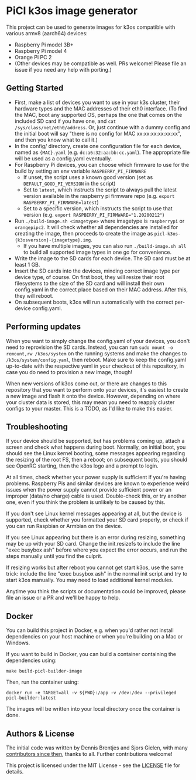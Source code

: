 # PiCl k3os image generator

This project can be used to generate images for k3os compatible with various armv8 (aarch64) devices:

- Raspberry Pi model 3B+
- Raspberry Pi model 4
- Orange Pi PC 2
- (Other devices may be compatible as well. PRs welcome! Please file an issue if you need any help with porting.)

## Getting Started

- First, make a list of devices you want to use in your k3s cluster, their hardware types and the MAC addresses of their eth0 interface. (To find the MAC, boot any supported OS, perhaps the one that comes on the included SD card if you have one, and `cat /sys/class/net/eth0/address`. Or, just continue with a dummy config and the initial boot will say "there is no config for MAC xx:xx:xx:xx:xx:xx", and then you know what to call it.)
- In the config/ directory, create one configuration file for each device, named as `{MAC}.yaml` (e.g. `dc:a6:32:aa:bb:cc.yaml`). The appropriate file will be used as a config.yaml eventually.
- For Raspberry Pi devices, you can choose which firmware to use for the build by setting an env variable `RASPBERRY_PI_FIRMWARE`
    - If unset, the script uses a known good version (set as `DEFAULT_GOOD_PI_VERSION` in the script)
    - Set to `latest`, which instructs the script to always pull the latest version available in the raspberry pi firmware repo (e.g. `export RASPBERRY_PI_FIRMWARE=latest`)
    - Set to a specific version, which instructs the script to use that version (e.g. `export RASPBERRY_PI_FIRMWARE="1.20200212"`)
- Run `./build-image.sh <imagetype>` where imagetype is `raspberrypi` or `orangepipc2`. It will check whether all dependencies are installed for creating the image, then proceeds to create the image as `picl-k3os-{k3osversion}-{imagetype}.img`.
  - If you have multiple images, you can also run `./build-image.sh all` to build all supported image types in one go for convenience.
- Write the image to the SD cards for each device. The SD card must be at least 1 GB.
- Insert the SD cards into the devices, minding correct image type per device type, of course. On first boot, they will resize their root filesystems to the size of the SD card and will install their own config.yaml in the correct place based on their MAC address. After this, they will reboot.
- On subsequent boots, k3os will run automatically with the correct per-device config.yaml.

## Performing updates

When you want to simply change the config.yaml of your devices, you don't need to reprovision the SD cards. Instead, you can
run `sudo mount -o remount,rw /k3os/system` on the running systems and make the changes to `/k3os/system/config.yaml`, then
reboot. Make sure to keep the config.yaml up-to-date with the respective yaml in your checkout of this repository, in case
you do need to provision a new image, though!

When new versions of k3os come out, or there are changes to this repository that you want to perform onto your devices, it's
easiest to create a new image and flash it onto the device. However, depending on where your cluster data is stored, this may
mean you need to reapply cluster configs to your master. This is a TODO, as I'd like to make this easier.

## Troubleshooting

If your device should be supported, but has problems coming up, attach a screen and check what happens during boot. Normally,
on initial boot, you should see the Linux kernel booting, some messages appearing regarding the resizing of the root FS, then
a reboot; on subsequent boots, you should see OpenRC starting, then the k3os logo and a prompt to login.

At all times, check whether your power supply is sufficient if you're having problems. Raspberry Pis and similar devices are
known to experience weird issues when the power supply cannot provide sufficient power or an improper (data/no charge) cable
is used. Double-check this, or try another one, even if you think the problem is unlikely to be caused by this.

If you don't see Linux kernel messages appearing at all, but the device is supported, check whether you formatted your SD card properly, or check if you can run Raspbian or Armbian on the device.

If you see Linux appearing but there is an error during resizing, something may be up with your SD card. Change the
init.resizefs to include the line "exec busybox ash" before where you expect the error occurs, and run the steps manually
until you find the culprit.

If resizing works but after reboot you cannot get start k3os, use the same trick: include the line "exec busybox ash" in
the normal init script and try to start k3os manually. You may need to load additional kernel modules.

Anytime you think the scripts or documentation could be improved, please file an issue or a PR and we'll be happy to help.

## Docker

You can build this project in Docker, e.g. when you'd rather not install dependencies on your host machine or when you're
building on a Mac or Windows.

If you want to build in Docker, you can build a container containing the dependencies using:

```
make build-picl-builder-image
```

Then, run the container using:

```
docker run -e TARGET=all -v ${PWD}:/app -v /dev:/dev --privileged picl-builder:latest
```

The images will be written into your local directory once the container is done.

## Authors & License

The initial code was written by Dennis Brentjes and Sjors Gielen, with many
[contributors since then](https://github.com/sgielen/picl-k3os-image-generator/graphs/contributors),
thanks to all. Further contributions welcome!

This project is licensed under the MIT License - see the [LICENSE](LICENSE) file for details.
